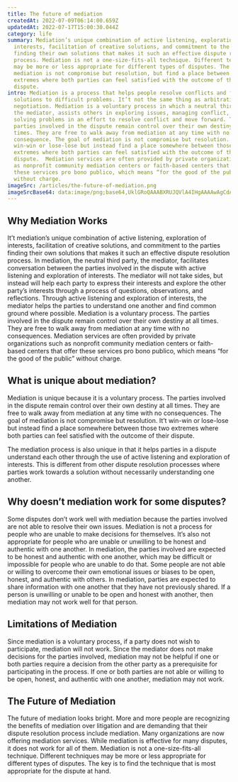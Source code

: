 ```yaml
---
title: The future of mediation
createdAt: 2022-07-09T06:14:00.659Z
updatedAt: 2022-07-17T15:00:30.044Z
category: life
summary: Mediation’s unique combination of active listening, exploration of
  interests, facilitation of creative solutions, and commitment to the parties
  finding their own solutions that makes it such an effective dispute resolution
  process. Mediation is not a one-size-fits-all technique. Different techniques
  may be more or less appropriate for different types of disputes. The goal of
  mediation is not compromise but resolution, but find a place between the two
  extremes where both parties can feel satisfied with the outcome of their
  dispute.
intro: Mediation is a process that helps people resolve conflicts and find
  solutions to difficult problems. It’t not the same thing as arbitration or
  negotiation. Mediation is a voluntary process in which a neutral third party,
  the mediator, assists others in exploring issues, managing conflict, and
  solving problems in an effort to resolve conflict and move forward. The
  parties involved in the dispute remain control over their own destiny at all
  times. They are free to walk away from mediation at any time with no
  consequence. The goal of mediation is not compromise but resolution. It’t
  win-win or lose-lose but instead find a place somewhere between those two
  extremes where both parties can feel satisfied with the outcome of their
  dispute.  Mediation services are often provided by private organizations such
  as nonprofit community mediation centers or faith-based centers that offer
  these services pro bono publico, which means “for the good of the public”
  without charge.
imageSrc: /articles/the-future-of-mediation.png
imageSrcBase64: data:image/png;base64,UklGRoQAAABXRUJQVlA4IHgAAAAwAgCdASoKAAoAAUAmJZgCdGuAAkZD/msEgAD+76/TrfZFKqRD0/zUm5+TWzMCRcv/Kfj+zGcDzaqd/k5/2oTbyk11pzDq5v4/0/e4MJ3TDQOiTLNKNj0UfDVdFWFnVsDS4AYwRf8jOQSj/4u7QEtf9hgVTCkAAAA=
---
```


## Why Mediation Works

It’t mediation’s unique combination of active listening, exploration of interests, facilitation of creative solutions, and commitment to the parties finding their own solutions that makes it such an effective dispute resolution process. In mediation, the neutral third party, the mediator, facilitates conversation between the parties involved in the dispute with active listening and exploration of interests. The mediator will not take sides, but instead will help each party to express their interests and explore the other party’s interests through a process of questions, observations, and reflections. Through active listening and exploration of interests, the mediator helps the parties to understand one another and find common ground where possible. Mediation is a voluntary process. The parties involved in the dispute remain control over their own destiny at all times. They are free to walk away from mediation at any time with no consequences.  Mediation services are often provided by private organizations such as nonprofit community mediation centers or faith-based centers that offer these services pro bono publico, which means “for the good of the public” without charge. 

 ## What is unique about mediation?

Mediation is unique because it is a voluntary process. The parties involved in the dispute remain control over their own destiny at all times. They are free to walk away from mediation at any time with no consequences. The goal of mediation is not compromise but resolution. It’t win-win or lose-lose but instead find a place somewhere between those two extremes where both parties can feel satisfied with the outcome of their dispute.

The mediation process is also unique in that it helps parties in a dispute understand each other through the use of active listening and exploration of interests. This is different from other dispute resolution processes where parties work towards a solution without necessarily understanding one another.

## Why doesn’t mediation work for some disputes?

Some disputes don’t work well with mediation because the parties involved are not able to resolve their own issues. Mediation is not a process for people who are unable to make decisions for themselves. It’s also not appropriate for people who are unable or unwilling to be honest and authentic with one another. In mediation, the parties involved are expected to be honest and authentic with one another, which may be difficult or impossible for people who are unable to do that. Some people are not able or willing to overcome their own emotional issues or biases to be open, honest, and authentic with others. In mediation, parties are expected to share information with one another that they have not previously shared. If a person is unwilling or unable to be open and honest with another, then mediation may not work well for that person.

## Limitations of Mediation

Since mediation is a voluntary process, if a party does not wish to participate, mediation will not work. Since the mediator does not make decisions for the parties involved, mediation may not be helpful if one or both parties require a decision from the other party as a prerequisite for participating in the process. If one or both parties are not able or willing to be open, honest, and authentic with one another, mediation may not work.

## The Future of Mediation

The future of mediation looks bright. More and more people are recognizing the benefits of mediation over litigation and are demanding that their dispute resolution process include mediation. Many organizations are now offering mediation services. While mediation is effective for many disputes, it does not work for all of them. Mediation is not a one-size-fits-all technique. Different techniques may be more or less appropriate for different types of disputes. The key is to find the technique that is most appropriate for the dispute at hand.
